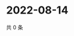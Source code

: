 # 2022-08-14

共 0 条

<!-- BEGIN WEIBO -->
<!-- 最后更新时间 Sun Aug 14 2022 21:19:39 GMT+0800 (China Standard Time) -->

<!-- END WEIBO -->
